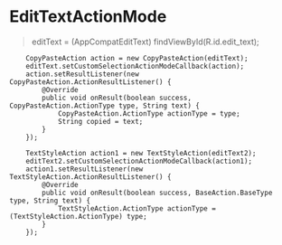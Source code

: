 # EditTextActionMode

>  editText = (AppCompatEditText) findViewById(R.id.edit_text);

        CopyPasteAction action = new CopyPasteAction(editText);
        editText.setCustomSelectionActionModeCallback(action);
        action.setResultListener(new CopyPasteAction.ActionResultListener() {
            @Override
            public void onResult(boolean success, CopyPasteAction.ActionType type, String text) {
                CopyPasteAction.ActionType actionType = type;
                String copied = text;
            }
        });
        
        TextStyleAction action1 = new TextStyleAction(editText2);
        editText2.setCustomSelectionActionModeCallback(action1);
        action1.setResultListener(new TextStyleAction.ActionResultListener() {
            @Override
            public void onResult(boolean success, BaseAction.BaseType type, String text) {
                TextStyleAction.ActionType actionType = (TextStyleAction.ActionType) type;
            }
        });
